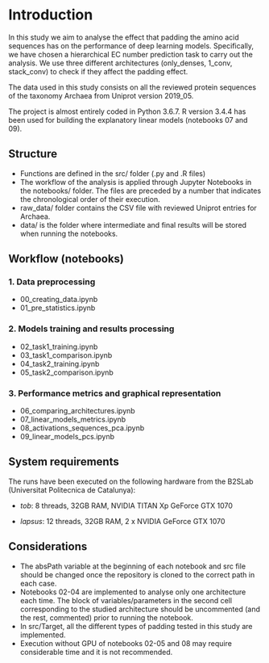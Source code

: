 # Introduction
In this study we aim to analyse the effect that padding the amino acid sequences has on the performance of deep learning models. Specifically, we have chosen a hierarchical EC number prediction task to carry out the analysis. We use three different architectures (only_denses, 1_conv, stack_conv) to check if they affect the padding effect.

The data used in this study consists on all the reviewed protein sequences of the taxonomy Archaea from Uniprot version 2019_05.

The project is almost entirely coded in Python 3.6.7.  R version 3.4.4 has been used for building the explanatory linear models (notebooks 07 and 09). 

## Structure
- Functions are defined in the src/ folder (.py and .R files)
- The workflow of the analysis is applied through Jupyter Notebooks in the notebooks/ folder. The files are preceded by a number that indicates the chronological order of their execution.
- raw_data/ folder contains the CSV file with reviewed Uniprot entries for Archaea.
- data/ is the folder where intermediate and final results will be stored when running the notebooks.

## Workflow (notebooks)
### 1. Data preprocessing
- 00_creating_data.ipynb
- 01_pre_statistics.ipynb
### 2. Models training and results processing
- 02_task1_training.ipynb
- 03_task1_comparison.ipynb
- 04_task2_training.ipynb
- 05_task2_comparison.ipynb
### 3. Performance metrics and graphical representation
- 06_comparing_architectures.ipynb
- 07_linear_models_metrics.ipynb
- 08_activations_sequences_pca.ipynb
- 09_linear_models_pcs.ipynb

## System requirements
The runs have been executed on the following hardware from the B2SLab (Universitat Politecnica de Catalunya):
- *tob*:
      8 threads, 32GB RAM, NVIDIA TITAN Xp GeForce GTX 1070

- *lapsus*:
      12 threads, 32GB RAM, 2 x NVIDIA GeForce GTX 1070

## Considerations
- The absPath variable at the beginning of each notebook and src file should be changed once the repository is cloned to the correct path in each case.
- Notebooks 02-04 are implemented to analyse only one architecture each time. The block of variables/parameters in the second cell corresponding to the studied architecture should be uncommented (and the rest, commented) prior to running the notebook.
- In src/Target, all the different types of padding tested in this study are implemented.
- Execution without GPU of notebooks 02-05 and 08 may require considerable time and it is not recommended.
